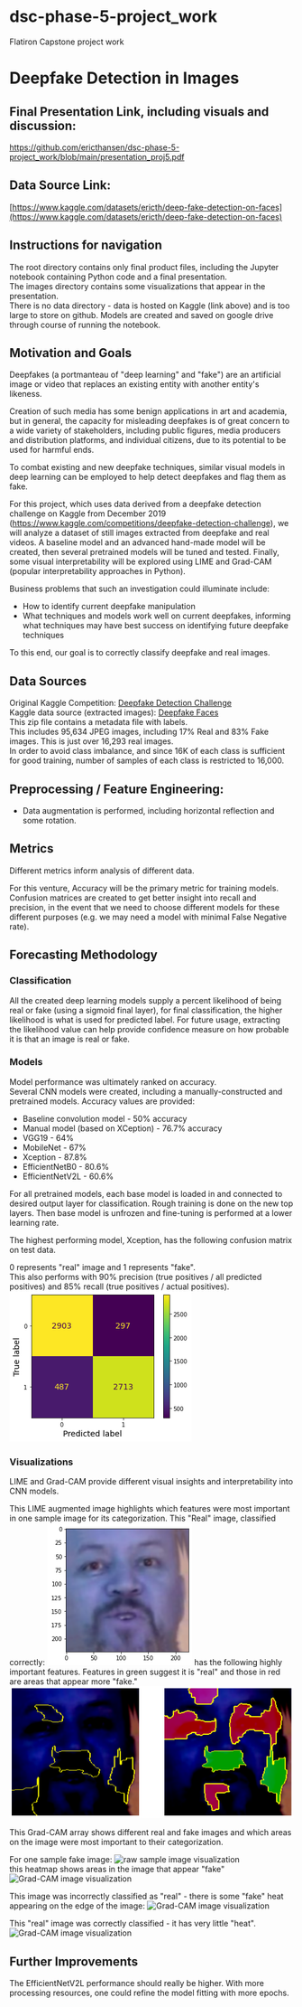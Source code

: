 # dsc-phase-5-project_work
Flatiron Capstone project work
# Deepfake Detection in Images

## Final Presentation Link, including visuals and discussion:  
https://github.com/ericthansen/dsc-phase-5-project_work/blob/main/presentation_proj5.pdf
## Data Source Link:  
[https://www.kaggle.com/datasets/ericth/deep-fake-detection-on-faces](https://www.kaggle.com/datasets/ericth/deep-fake-detection-on-faces)

## Instructions for navigation
The root directory contains only final product files, including the Jupyter notebook containing Python code and a final presentation.   
The images directory contains some visualizations that appear in the presentation.   
There is no data directory - data is hosted on Kaggle (link above) and is too large to store on github.  Models are created and saved on google drive through course of running the notebook.  

## Motivation and Goals
Deepfakes (a portmanteau of "deep learning" and "fake") are an artificial image or video that replaces an existing entity with another entity's likeness.  

Creation of such media has some benign applications in art and academia, but in general, the capacity for misleading deepfakes is of great concern to a wide variety of stakeholders, including public figures, media producers and distribution platforms, and individual citizens, due to its potential to be used for harmful ends.  

To combat existing and new deepfake techniques, similar visual models in deep learning can be employed to help detect deepfakes and flag them as fake.  

For this project, which uses data derived from a deepfake detection challenge on Kaggle from December 2019 (https://www.kaggle.com/competitions/deepfake-detection-challenge), we will analyze a dataset of still images extracted from deepfake and real videos. A baseline model and an advanced hand-made model will be created, then several pretrained models will be tuned and tested. Finally, some visual interpretability will be explored using LIME and Grad-CAM (popular interpretability approaches in Python).  

Business problems that such an investigation could illuminate include:
- How to identify current deepfake manipulation  
- What techniques and models work well on current deepfakes, informing what techniques may have best success on identifying future deepfake techniques   

To this end, our goal is to correctly classify deepfake and real images.  

## Data Sources  
Original Kaggle Competition: [Deepfake Detection Challenge](https://www.kaggle.com/competitions/deepfake-detection-challenge/)   
Kaggle data source (extracted images): [Deepfake Faces](https://www.kaggle.com/datasets/dagnelies/deepfake-faces)   
This zip file contains a metadata file with labels.   
This includes 95,634 JPEG images, including 17% Real and 83% Fake images.  This is just over 16,293 real images.    
In order to avoid class imbalance, and since 16K of each class is sufficient for good training, number of samples of each class is restricted to 16,000.  

## Preprocessing / Feature Engineering:
- Data augmentation is performed, including horizontal reflection and some rotation.  


## Metrics
Different metrics inform analysis of different data.  

For this venture, Accuracy will be the primary metric for training models.  Confusion matrices are created to get better insight into recall and precision, in the event that we need to choose different models for these different purposes (e.g. we may need a model with minimal False Negative rate).  

## Forecasting Methodology
### Classification
All the created deep learning models supply a percent likelihood of being real or fake (using a sigmoid final layer), for final classification, the higher likelihood is what is used for predicted label.  For future usage, extracting the likelihood value can help provide confidence measure on how probable it is that an image is real or fake.  

### Models
Model performance was ultimately ranked on accuracy.  
Several CNN models were created, including a manually-constructed and pretrained models.  Accuracy values are provided:  
- Baseline convolution model - 50% accuracy  
- Manual model (based on XCeption) - 76.7% accuracy  
-  VGG19 - 64%   
-  MobileNet - 67%  
-  Xception - 87.8%  
-  EfficientNetB0 - 80.6%   
-  EfficientNetV2L - 60.6%  

For all pretrained models, each base model is loaded in and connected to desired output layer for classification.  Rough training is done on the new top layers.  Then base model is unfrozen and fine-tuning is performed at a lower learning rate.  

The highest performing model, Xception, has the following confusion matrix on test data.  

0 represents "real" image and 1 represents "fake".  
This also performs with 90% precision (true positives / all predicted positives) and 85% recall (true positives / actual positives).  
![Xception Confusion Matrix](https://github.com/ericthansen/dsc-phase-5-project_work/blob/main/images/XcepCM.png)  

### Visualizations
LIME and Grad-CAM provide different visual insights and interpretability into CNN models.  

This LIME augmented image highlights which features were most important in one sample image for its categorization.
This "Real" image, classified correctly:
![Raw image visualization](https://github.com/ericthansen/dsc-phase-5-project_work/blob/main/images/lime_1.png)
has the following  highly important features.  Features in green suggest it is "real" and those in red are areas that appear more "fake."
![Lime Features image visualization](https://github.com/ericthansen/dsc-phase-5-project_work/blob/main/images/lime_2.png)

This Grad-CAM array shows different real and fake images and which areas on the image were most important to their categorization.

For one sample fake image:
![raw sample image visualization](https://github.com/ericthansen/dsc-phase-5-project_work/blob/main/images/gc_1.png)  
this heatmap shows areas in the image that appear "fake"
![Grad-CAM image visualization](https://github.com/ericthansen/dsc-phase-5-project_work/blob/main/images/gc_2.png)

This image was incorrectly classified as "real" - there is some "fake" heat appearing on the edge of the image:
![Grad-CAM image visualization](https://github.com/ericthansen/dsc-phase-5-project_work/images/gc_3_actualFakePredReal.jpeg)

This "real" image was correctly classified - it has very little "heat".
![Grad-CAM image visualization](https://github.com/ericthansen/dsc-phase-5-project_work/images/gc6_realreal.jpeg)

## Further Improvements
The EfficientNetV2L performance should really be higher.  With more processing resources, one could refine the model fitting with more epochs.  
